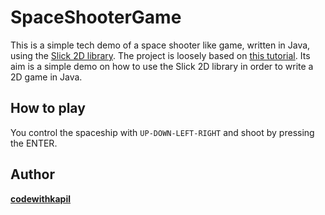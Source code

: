 # SpaceShooterGame
This is a simple tech demo of a space shooter like game, written in Java, using the [Slick 2D library]([http://slick.ninjacave.com). The project is loosely based on [this tutorial](https://www.youtube.com/playlist?list=PLwuxcdQD6eMlpg0yeopJFGNvAIzufueBt). Its aim is a simple demo on how to use the Slick 2D library in order to write a 2D game in Java.


## How to play

You control the spaceship with `UP-DOWN-LEFT-RIGHT` and shoot by pressing the ENTER.

## Author 
[**codewithkapil**](https://www.github.com/codewithkapil)
